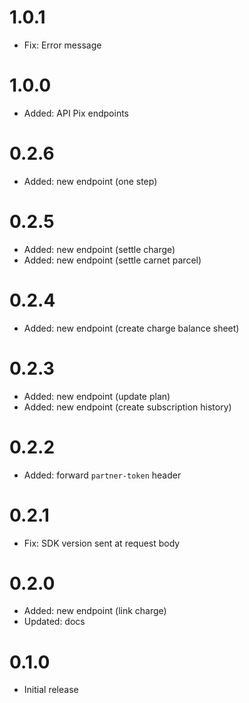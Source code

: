 # 1.0.1

- Fix: Error message

# 1.0.0

- Added: API Pix endpoints

# 0.2.6

- Added: new endpoint (one step)

# 0.2.5

- Added: new endpoint (settle charge)
- Added: new endpoint (settle carnet parcel)

# 0.2.4

- Added: new endpoint (create charge balance sheet)

# 0.2.3

- Added: new endpoint (update plan)
- Added: new endpoint (create subscription history)

# 0.2.2

- Added: forward `partner-token` header

# 0.2.1

- Fix: SDK version sent at request body

# 0.2.0

- Added: new endpoint (link charge)
- Updated: docs

# 0.1.0

- Initial release
